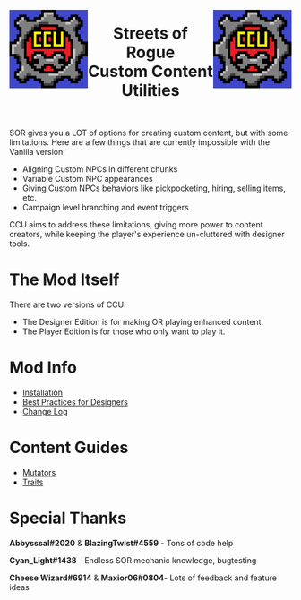 <p align="left">
<img width = "140" src="CCU/Images/CCU_Large.png" alt="CCU Logo" align="left">
<img width = "140" src="CCU/Images/CCU_Large.png" alt="Yeah there are two, so what" align="right">
</p>

<h1 align="center">
Streets of Rogue
<br>
Custom Content Utilities
</h1>
<br>

SOR gives you a LOT of options for creating custom content, but with some limitations. Here are a few things that are currently impossible with the Vanilla version:
- Aligning Custom NPCs in different chunks
- Variable Custom NPC appearances
- Giving Custom NPCs behaviors like pickpocketing, hiring, selling items, etc.
- Campaign level branching and event triggers

CCU aims to address these limitations, giving more power to content creators, while keeping the player's experience un-cluttered with designer tools.

#		The Mod Itself
There are two versions of CCU: 
- The Designer Edition is for making OR playing enhanced content. 
- The Player Edition is for those who only want to play it.

#		Mod Info
- [Installation](/CCU/Documentation/M01_Installation.md)
- [Best Practices for Designers](/CCU/Documentation/M02_BestPractices.md)
- [Change Log](/CCU/Documentation/M03_ChangeLog.md)

#		Content Guides
- [Mutators](/CCU/Documentation/C01_Mutators.md)
- [Traits](/CCU/Documentation/C03_Traits_Designer.md)

#		Special Thanks
**Abbysssal#2020** & **BlazingTwist#4559** - Tons of code help

**Cyan_Light#1438** - Endless SOR mechanic knowledge, bugtesting

**Cheese Wizard#6914** & **Maxior06#0804**- Lots of feedback and feature ideas